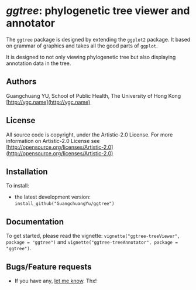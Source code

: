 #  __*ggtree*__: phylogenetic tree viewer and annotator

The `ggtree` package is designed by extending the `ggplot2` package. It based on grammar of graphics and takes all the good parts of `ggplot`. 

It is designed to not only viewing phylogenetic tree but also displaying annotation data in the tree. 

## Authors ##

Guangchuang YU, School of Public Health, The University of Hong Kong [http://ygc.name](http://ygc.name)

## License ##

All source code is copyright, under the Artistic-2.0 License.
For more information on Artistic-2.0 License see [http://opensource.org/licenses/Artistic-2.0](http://opensource.org/licenses/Artistic-2.0)

## Installation ##

To install:
 * the latest development version:
   `install_github("GuangchuangYu/ggtree")`

## Documentation ##

To get started, please read the vignette: `vignette("ggtree-treeViewer", package = "ggtree")` and `vignette("ggtree-treeAnnotator", package = "ggtree")`.

## Bugs/Feature requests ##

 - If you have any, [let me know](https://github.com/GuangchuangYu/ggtree/issues). Thx!

